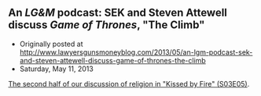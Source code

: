 ## An <em>LG&amp;M</em> podcast: SEK and Steven Attewell discuss <em>Game of Thrones</em>, "The Climb"

 * Originally posted at http://www.lawyersgunsmoneyblog.com/2013/05/an-lgm-podcast-sek-and-steven-attewell-discuss-game-of-thrones-the-climb
 * Saturday, May 11, 2013

[The second half of our discussion of religion in "Kissed by Fire" (S03E05)](http://lawyersgunsmon.wpengine.com/2013/05/an-lgm-podcast-about-religion-in-game-of-thrones-featuring-sek-and-steven-attewell).